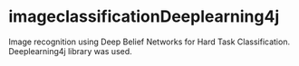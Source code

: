 # imageclassificationDeeplearning4j
Image recognition using Deep Belief Networks for Hard Task Classification. Deeplearning4j library was used. 
